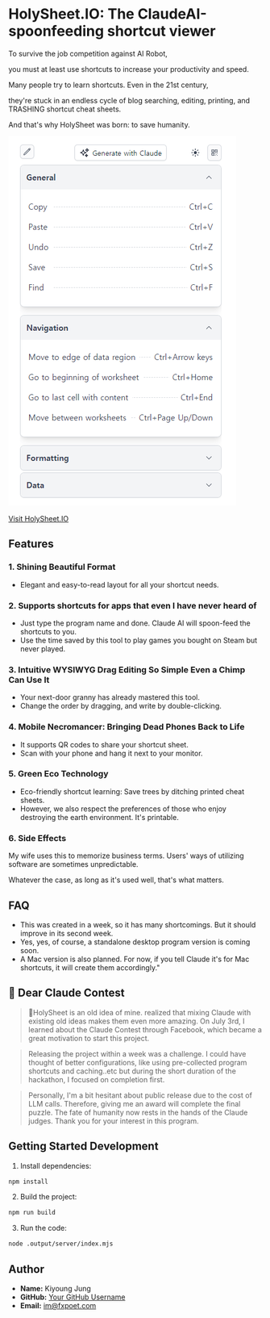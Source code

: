 # HolySheet.IO: The ClaudeAI-spoonfeeding shortcut viewer

To survive the job competition against AI Robot,

you must at least use shortcuts to increase your productivity and speed.

Many people try to learn shortcuts. Even in the 21st century,

they're stuck in an endless cycle of blog searching, editing, printing, and TRASHING shortcut cheat sheets.

And that's why HolySheet was born: to save humanity.

![HolySheet Screenshot](public/screenshot-01.png)

[Visit HolySheet.IO](https://holysheet.io)

## Features

### 1. Shining Beautiful Format
- Elegant and easy-to-read layout for all your shortcut needs.

### 2. Supports shortcuts for apps that even I have never heard of
- Just type the program name and done. Claude AI will spoon-feed the shortcuts to you.
- Use the time saved by this tool to play games you bought on Steam but never played.


### 3. Intuitive WYSIWYG Drag Editing So Simple Even a Chimp Can Use It
- Your next-door granny has already mastered this tool.
- Change the order by dragging, and write by double-clicking.


### 4. Mobile Necromancer: Bringing Dead Phones Back to Life
- It supports QR codes to share your shortcut sheet.
- Scan with your phone and hang it next to your monitor.


### 5. Green Eco Technology
- Eco-friendly shortcut learning: Save trees by ditching printed cheat sheets.
- However, we also respect the preferences of those who enjoy destroying the earth environment. It's printable.


### 6. Side Effects
My wife uses this to memorize business terms.
Users' ways of utilizing software are sometimes unpredictable.

Whatever the case, as long as it's used well, that's what matters.


## FAQ

- This was created in a week, so it has many shortcomings. But it should improve in its second week.
- Yes, yes, of course, a standalone desktop program version is coming soon.
- A Mac version is also planned. For now, if you tell Claude it's for Mac shortcuts, it will create them accordingly."


## 💌 Dear Claude Contest

> 🌟HolySheet is an old idea of mine.
> realized that mixing Claude with existing old ideas makes them even more amazing.
> On July 3rd, I learned about the Claude Contest through Facebook,
> which became a great motivation to start this project.

> Releasing the project within a week was a challenge.
> I could have thought of better configurations, like using pre-collected program shortcuts and caching..etc
> but during the short duration of the hackathon, I focused on completion first.

> Personally, I'm a bit hesitant about public release due to the cost of LLM calls.
> Therefore, giving me an award will complete the final puzzle.
> The fate of humanity now rests in the hands of the Claude judges.
> Thank you for your interest in this program.


## Getting Started Development

1. Install dependencies:
```bash
npm install
```

2. Build the project:
```bash
npm run build
```

3. Run the code:
```bash
node .output/server/index.mjs
```

## Author

- **Name:** Kiyoung Jung
- **GitHub:** [Your GitHub Username](https://github.com/fxpoet/holysheet.io)
- **Email:** im@fxpoet.com


